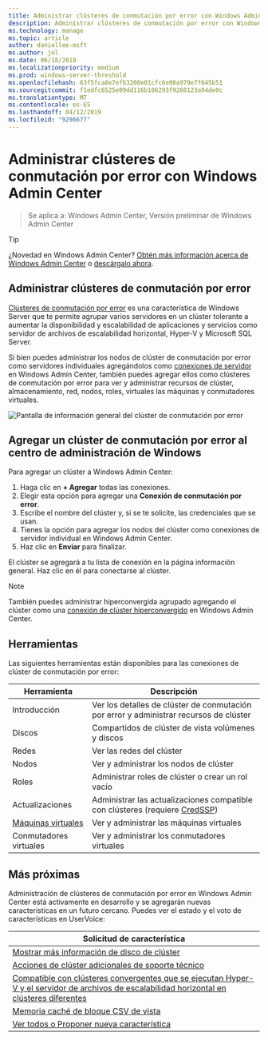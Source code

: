 ```yaml
---
title: Administrar clústeres de conmutación por error con Windows Admin Center
description: Administrar clústeres de conmutación por error con Windows Admin Center (proyecto Honolulu)
ms.technology: manage
ms.topic: article
author: daniellee-msft
ms.author: jol
ms.date: 06/18/2018
ms.localizationpriority: medium
ms.prod: windows-server-threshold
ms.openlocfilehash: 63f5fca8e7ef63200e01cfc6e00a979e7f045b51
ms.sourcegitcommit: f1edfc6525e09dd116b106293f9260123a94de0c
ms.translationtype: MT
ms.contentlocale: es-ES
ms.lasthandoff: 04/12/2019
ms.locfileid: "9296677"
---
```

# Administrar clústeres de conmutación por error con Windows Admin Center

>Se aplica a: Windows Admin Center, Versión preliminar de Windows Admin Center

> [!Tip]
> ¿Novedad en Windows Admin Center?
> [Obtén más información acerca de Windows Admin Center](../understand/windows-admin-center.md) o [descárgalo ahora](https://aka.ms/windowsadmincenter).

## Administrar clústeres de conmutación por error
[Clústeres de conmutación por error](https://docs.microsoft.com/windows-server/failover-clustering/failover-clustering-overview) es una característica de Windows Server que te permite agrupar varios servidores en un clúster tolerante a aumentar la disponibilidad y escalabilidad de aplicaciones y servicios como servidor de archivos de escalabilidad horizontal, Hyper-V y Microsoft SQL Server.

Si bien puedes administrar los nodos de clúster de conmutación por error como servidores individuales agregándolos como [conexiones de servidor](manage-servers.md) en Windows Admin Center, también puedes agregar ellos como clústeres de conmutación por error para ver y administrar recursos de clúster, almacenamiento, red, nodos, roles, virtuales las máquinas y conmutadores virtuales.

![Pantalla de información general del clúster de conmutación por error](../media/manage-failover-clusters/fcm-overview.png)

## Agregar un clúster de conmutación por error al centro de administración de Windows
Para agregar un clúster a Windows Admin Center:

1. Haga clic en **+ Agregar** todas las conexiones.
2. Elegir esta opción para agregar una **Conexión de conmutación por error**.
3. Escribe el nombre del clúster y, si se te solicite, las credenciales que se usan.
4. Tienes la opción para agregar los nodos del clúster como conexiones de servidor individual en Windows Admin Center.
5. Haz clic en **Enviar** para finalizar.

El clúster se agregará a tu lista de conexión en la página información general. Haz clic en él para conectarse al clúster.

> [!NOTE]
> También puedes administrar hiperconvergida agrupado agregando el clúster como una [conexión de clúster hiperconvergido](manage-hyper-converged.md) en Windows Admin Center.

## Herramientas

Las siguientes herramientas están disponibles para las conexiones de clúster de conmutación por error:

| Herramienta | Descripción |
| ---- | ----------- |
| Introducción | Ver los detalles de clúster de conmutación por error y administrar recursos de clúster |
| Discos | Compartidos de clúster de vista volúmenes y discos |
| Redes | Ver las redes del clúster |
| Nodos | Ver y administrar los nodos de clúster |
| Roles | Administrar roles de clúster o crear un rol vacío |
| Actualizaciones | Administrar las actualizaciones compatible con clústeres (requiere [CredSSP](../understand/faq.md#does-windows-admin-center-use-credssp)) |
| [Máquinas virtuales](manage-virtual-machines.md) | Ver y administrar las máquinas virtuales |
| Conmutadores virtuales | Ver y administrar los conmutadores virtuales |

## Más próximas

Administración de clústeres de conmutación por error en Windows Admin Center está activamente en desarrollo y se agregarán nuevas características en un futuro cercano. Puedes ver el estado y el voto de características en UserVoice:

|Solicitud de característica|
|-------|
| [Mostrar más información de disco de clúster](https://windowsserver.uservoice.com/forums/295071-management-tools/suggestions/31740424--cluster-more-disk-info-in-failover-cluster-manag) |
| [Acciones de clúster adicionales de soporte técnico](https://windowsserver.uservoice.com/forums/295071-management-tools/suggestions/33558076--fcm-full-csv-management-cycle-in-one-place) |
| [Compatible con clústeres convergentes que se ejecutan Hyper-V y el servidor de archivos de escalabilidad horizontal en clústeres diferentes](https://windowsserver.uservoice.com/forums/295071-management-tools/suggestions/31729741--cluster-support-for-converged-architecture) |
| [Memoria caché de bloque CSV de vista](https://windowsserver.uservoice.com/forums/295071-management-tools/suggestions/31669477--cluster-csv-block-cache) |
| [Ver todos o Proponer nueva característica](https://windowsserver.uservoice.com/forums/295071/filters/top?category_id=319162&query=%5Bcluster%5D) |